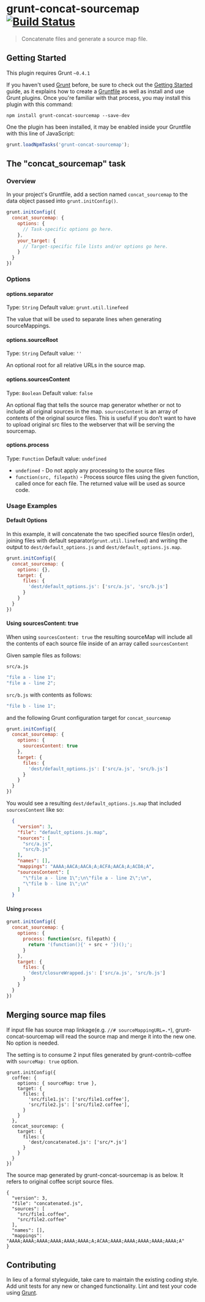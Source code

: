grunt-concat-sourcemap [![Build Status](https://travis-ci.org/kozy4324/grunt-concat-sourcemap.png?branch=master)](https://travis-ci.org/kozy4324/grunt-concat-sourcemap)
======================

> Concatenate files and generate a source map file.

Getting Started
------------------

This plugin requires Grunt `~0.4.1`

If you haven't used [Grunt](http://gruntjs.com/) before, be sure to check out the [Getting Started](http://gruntjs.com/getting-started) guide, as it explains how to create a [Gruntfile](http://gruntjs.com/sample-gruntfile) as well as install and use Grunt plugins. Once you're familiar with that process, you may install this plugin with this command:

```shell
npm install grunt-concat-sourcemap --save-dev
```

One the plugin has been installed, it may be enabled inside your Gruntfile with this line of JavaScript:

```js
grunt.loadNpmTasks('grunt-concat-sourcemap');
```

The "concat_sourcemap" task
---------------------------

### Overview
In your project's Gruntfile, add a section named `concat_sourcemap` to the data object passed into `grunt.initConfig()`.

```js
grunt.initConfig({
  concat_sourcemap: {
    options: {
      // Task-specific options go here.
    },
    your_target: {
      // Target-specific file lists and/or options go here.
    }
  }
})
```

### Options

#### options.separator

Type: `String`
Default value: `grunt.util.linefeed`

The value that will be used to separate lines when generating sourceMappings.

#### options.sourceRoot

Type: `String`
Default value: `''`

An optional root for all relative URLs in the source map.

#### options.sourcesContent

Type: `Boolean`
Default value: `false`

An optional flag that tells the source map generator whether or not to include all original sources in the map. `sourcesContent` is an array of contents of the original source files. This is useful if you don't want to have to upload original src files to the webserver that will be serving the sourcemap.

#### options.process

Type: `Function`
Default value: `undefined`

* `undefined` - Do not apply any processing to the source files
* `function(src, filepath)` - Process source files using the given function, called once for each file. The returned value will be used as source code.

### Usage Examples

#### Default Options

In this example, it will concatenate the two specified source files(in order), joining files with default separator(`grunt.util.linefeed`) and writing the output to `dest/default_options.js` and `dest/default_options.js.map`.

```js
grunt.initConfig({
  concat_sourcemap: {
    options: {},
    target: {
      files: {
        'dest/default_options.js': ['src/a.js', 'src/b.js']
      }
    }
  }
})
```

#### Using sourcesContent: true

When using `sourcesContent: true` the resulting sourceMap will include all the contents of each source file inside of an array called `sourcesContent`

Given sample files as follows:

`src/a.js`

```js
"file a - line 1";
"file a - line 2";

```

`src/b.js` with contents as follows:

```js
"file b - line 1";

```

and the following Grunt configuration target for `concat_sourcemap`

```js
grunt.initConfig({
  concat_sourcemap: {
    options: {
      sourcesContent: true
    },
    target: {
      files: {
        'dest/default_options.js': ['src/a.js', 'src/b.js']
      }
    }
  }
})
```

You would see a resulting `dest/default_options.js.map` that included `sourcesContent` like so:

```json
  {
    "version": 3,
    "file": "default_options.js.map",
    "sources": [
      "src/a.js",
      "src/b.js"
    ],
    "names": [],
    "mappings": "AAAA;AACA;AACA;A;ACFA;AACA;A;ACDA;A",
    "sourcesContent": [
      "\"file a - line 1\";\n\"file a - line 2\";\n",
      "\"file b - line 1\";\n"
    ]
  }
```

#### Using `process`

```js
grunt.initConfig({
  concat_sourcemap: {
    options: {
      process: function(src, filepath) {
        return '(function(){' + src + '})();';
      }
    },
    target: {
      files: {
        'dest/closureWrapped.js': ['src/a.js', 'src/b.js']
      }
    }
  }
})
```

Merging source map files
------------------------

If input file has source map linkage(e.g. `//# sourceMappingURL=.*`), grunt-concat-sourcemap will read the source map and merge it into the new one. No option is needed.

The setting is to consume 2 input files generated by grunt-contrib-coffee with `sourceMap: true` option.

```
grunt.initConfig({
  coffee: {
    options: { sourceMap: true },
    target: {
      files: {
        'src/file1.js': ['src/file1.coffee'],
        'src/file2.js': ['src/file2.coffee'],
      }
    }
  },
  concat_sourcemap: {
    target: {
      files: {
        'dest/concatenated.js': ['src/*.js']
      }
    }
  }
})
```

The source map generated by grunt-concat-sourcemap is as below. It refers to original coffee script source files.

```
{
  "version": 3,
  "file": "concatenated.js",
  "sources": [
    "src/file1.coffee",
    "src/file2.coffee"
  ],
  "names": [],
  "mappings": "AAAA;AAAA;AAAA;AAAA;AAAA;AAAA;A;ACAA;AAAA;AAAA;AAAA;AAAA;AAAA;A"
}
```

Contributing
------------

In lieu of a formal styleguide, take care to maintain the existing coding style. Add unit tests for any new or changed functionality. Lint and test your code using [Grunt](http://gruntjs.com/).

